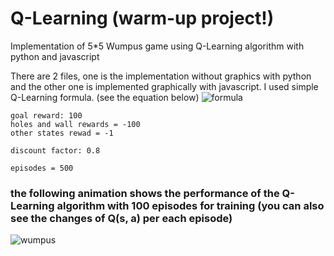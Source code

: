 # Q-Learning (warm-up project!)
Implementation of 5*5 Wumpus game using Q-Learning algorithm with python and javascript 

There are 2 files, one is the implementation without graphics with python and the other one is implemented graphically with javascript.
I used simple Q-Learning formula. (see the equation below)
![formula](https://user-images.githubusercontent.com/85555218/122079965-237c9600-ce13-11eb-8c86-c5506ddd20c0.png)

    goal reward: 100
    holes and wall rewards = -100
    other states rewad = -1
    
    discount factor: 0.8
    
    episodes = 500
    
### the following animation shows the performance of the Q-Learning algorithm with 100 episodes for training (you can also see the changes of Q(s, a) per each episode)
![wumpus](https://user-images.githubusercontent.com/85555218/122080202-56bf2500-ce13-11eb-8225-14a03dfd16fc.gif)
